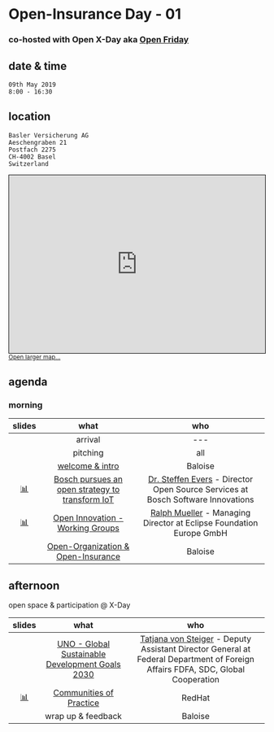 # Open-Insurance Day - 01

### co-hosted with Open X-Day aka [Open Friday](https://www.openfriday.org)

## date & time
``` 
09th May 2019
8:00 - 16:30 
```

## location
```
Basler Versicherung AG
Aeschengraben 21
Postfach 2275
CH-4002 Basel
Switzerland
```

<iframe width="100%" height="350" frameborder="0" scrolling="no" marginheight="0" marginwidth="0" src="https://www.openstreetmap.org/export/embed.html?bbox=7.5912871956825265%2C47.54846115500465%2C7.594570219516754%2C47.5506915214408&amp;layer=mapnik&amp;marker=47.54957635008701%2C7.59292870759964" style="border: 1px solid black"></iframe><br/><small><a href="https://www.openstreetmap.org/?mlat=47.54958&amp;mlon=7.59293#map=19/47.54958/7.59293">Open larger map... </a></small>

## agenda

### morning

|    slides     |                       what                      |                                        who                                       |
|:-------------:|:-----------------------------------------------:|:--------------------------------------------------------------------------------:|
|               |                     arrival                     |                                        ---                                       |
|               |                    pitching                     |                                       all                                        |
|               | [welcome & intro](https://gitpitch.com/open-insurance/events/master?p=docs/slides/intro) |         Baloise                         |
| [📊](https://open-insurance.org/binary/slides/oid-00-t1.pdf) | [Bosch pursues an open strategy to transform IoT](https://iot.eclipse.org/case-studies/bosch-leadership-in-eclipse-iot/) | [Dr. Steffen Evers](https://www.linkedin.com/in/steffen-evers-a6b7b79b/) - Director Open Source Services at Bosch Software Innovations |
| [📊](https://open-insurance.org/binary/slides/oid-00-t2.pdf) | [Open Innovation - Working Groups](https://www.eclipse.org/org/workinggroups/about.php)        | [Ralph Mueller](https://www.linkedin.com/in/ralphmuellerde/) - Managing Director at Eclipse Foundation Europe GmbH |
|               | [Open-Organization & Open-Insurance](https://gitpitch.com/open-insurance/events/master?p=docs/slides/oo-oi) |            Baloise   |

## afternoon
open space & participation @ X-Day

|      slides   |                       what                      |                                        who                                       |
|:-------------:|:-----------------------------------------------:|:--------------------------------------------------------------------------------:|
|               | [UNO - Global Sustainable Development Goals 2030](https://www.un.org/sustainabledevelopment/sustainable-development-goals/) | [Tatjana von Steiger](https://www.eda.admin.ch/deza/en/home/sdc/organisation/departments/global-cooperation.html) - Deputy Assistant Director General at Federal Department of Foreign Affairs FDFA, SDC, Global Cooperation |
| [📊](https://open-insurance.org/binary/slides/oid-00-t3.pdf) | [Communities of Practice](https://github.com/redhat-cop) |                             RedHat                                      |
|               |                wrap up & feedback               |                                      Baloise                                     |
